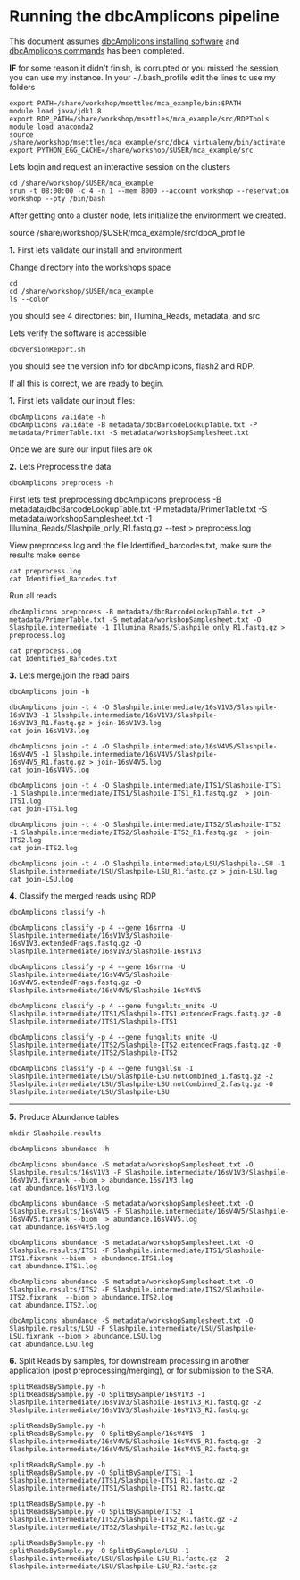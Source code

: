 Running the dbcAmplicons pipeline
===============================================

This document assumes [dbcAmplicons installing software](./dbcAmplicons_installing_software.md) and [dbcAmplicons commands](./dbcAmplicons_commands.md) has been completed.

**IF** for some reason it didn't finish, is corrupted or you missed the session, you can use my instance. In your ~/.bash_profile edit the lines to use my folders

	export PATH=/share/workshop/msettles/mca_example/bin:$PATH  
	module load java/jdk1.8
	export RDP_PATH=/share/workshop/msettles/mca_example/src/RDPTools  
	module load anaconda2
	source /share/workshop/msettles/mca_example/src/dbcA_virtualenv/bin/activate  
	export PYTHON_EGG_CACHE=/share/workshop/$USER/mca_example/src  

Lets login and request an interactive session on the clusters

	cd /share/workshop/$USER/mca_example
	srun -t 08:00:00 -c 4 -n 1 --mem 8000 --account workshop --reservation workshop --pty /bin/bash

After getting onto a cluster node, lets initialize the environment we created.

  source /share/workshop/$USER/mca_example/src/dbcA_profile

**1\.** First lets validate our install and environment

Change directory into the workshops space

	cd
	cd /share/workshop/$USER/mca_example
	ls --color

you should see 4 directories: bin, Illumina_Reads, metadata, and src

Lets verify the software is accessible

	dbcVersionReport.sh

you should see the version info for dbcAmplicons, flash2 and RDP.

If all this is correct, we are ready to begin.

**1\.** First lets validate our input files:

	dbcAmplicons validate -h
	dbcAmplicons validate -B metadata/dbcBarcodeLookupTable.txt -P metadata/PrimerTable.txt -S metadata/workshopSamplesheet.txt

Once we are sure our input files are ok

**2\.** Lets Preprocess the data

	dbcAmplicons preprocess -h

First lets test preprocessing
	dbcAmplicons preprocess -B metadata/dbcBarcodeLookupTable.txt -P metadata/PrimerTable.txt -S metadata/workshopSamplesheet.txt -1 Illumina_Reads/Slashpile_only_R1.fastq.gz --test > preprocess.log

View preprocess.log and the file Identified_barcodes.txt, make sure the results make sense

	cat preprocess.log
	cat Identified_Barcodes.txt

Run all reads

	dbcAmplicons preprocess -B metadata/dbcBarcodeLookupTable.txt -P metadata/PrimerTable.txt -S metadata/workshopSamplesheet.txt -O Slashpile.intermediate -1 Illumina_Reads/Slashpile_only_R1.fastq.gz > preprocess.log

	cat preprocess.log
	cat Identified_Barcodes.txt

**3\.** Lets merge/join the read pairs

	dbcAmplicons join -h

	dbcAmplicons join -t 4 -O Slashpile.intermediate/16sV1V3/Slashpile-16sV1V3 -1 Slashpile.intermediate/16sV1V3/Slashpile-16sV1V3_R1.fastq.gz > join-16sV1V3.log
	cat join-16sV1V3.log

	dbcAmplicons join -t 4 -O Slashpile.intermediate/16sV4V5/Slashpile-16sV4V5 -1 Slashpile.intermediate/16sV4V5/Slashpile-16sV4V5_R1.fastq.gz > join-16sV4V5.log
	cat join-16sV4V5.log

	dbcAmplicons join -t 4 -O Slashpile.intermediate/ITS1/Slashpile-ITS1 -1 Slashpile.intermediate/ITS1/Slashpile-ITS1_R1.fastq.gz  > join-ITS1.log
	cat join-ITS1.log

	dbcAmplicons join -t 4 -O Slashpile.intermediate/ITS2/Slashpile-ITS2 -1 Slashpile.intermediate/ITS2/Slashpile-ITS2_R1.fastq.gz  > join-ITS2.log
	cat join-ITS2.log

	dbcAmplicons join -t 4 -O Slashpile.intermediate/LSU/Slashpile-LSU -1 Slashpile.intermediate/LSU/Slashpile-LSU_R1.fastq.gz > join-LSU.log
	cat join-LSU.log

**4\.** Classify the merged reads using RDP

	dbcAmplicons classify -h

	dbcAmplicons classify -p 4 --gene 16srrna -U Slashpile.intermediate/16sV1V3/Slashpile-16sV1V3.extendedFrags.fastq.gz -O Slashpile.intermediate/16sV1V3/Slashpile-16sV1V3

	dbcAmplicons classify -p 4 --gene 16srrna -U Slashpile.intermediate/16sV4V5/Slashpile-16sV4V5.extendedFrags.fastq.gz -O Slashpile.intermediate/16sV4V5/Slashpile-16sV4V5

	dbcAmplicons classify -p 4 --gene fungalits_unite -U Slashpile.intermediate/ITS1/Slashpile-ITS1.extendedFrags.fastq.gz -O Slashpile.intermediate/ITS1/Slashpile-ITS1

	dbcAmplicons classify -p 4 --gene fungalits_unite -U Slashpile.intermediate/ITS2/Slashpile-ITS2.extendedFrags.fastq.gz -O Slashpile.intermediate/ITS2/Slashpile-ITS2

	dbcAmplicons classify -p 4 --gene fungallsu -1 Slashpile.intermediate/LSU/Slashpile-LSU.notCombined_1.fastq.gz -2 Slashpile.intermediate/LSU/Slashpile-LSU.notCombined_2.fastq.gz -O Slashpile.intermediate/LSU/Slashpile-LSU

---

**5\.** Produce Abundance tables

	mkdir Slashpile.results

	dbcAmplicons abundance -h

	dbcAmplicons abundance -S metadata/workshopSamplesheet.txt -O Slashpile.results/16sV1V3 -F Slashpile.intermediate/16sV1V3/Slashpile-16sV1V3.fixrank --biom > abundance.16sV1V3.log
	cat abundance.16sV1V3.log

	dbcAmplicons abundance -S metadata/workshopSamplesheet.txt -O Slashpile.results/16sV4V5 -F Slashpile.intermediate/16sV4V5/Slashpile-16sV4V5.fixrank --biom  > abundance.16sV4V5.log
	cat abundance.16sV4V5.log

	dbcAmplicons abundance -S metadata/workshopSamplesheet.txt -O Slashpile.results/ITS1 -F Slashpile.intermediate/ITS1/Slashpile-ITS1.fixrank --biom  > abundance.ITS1.log
	cat abundance.ITS1.log

	dbcAmplicons abundance -S metadata/workshopSamplesheet.txt -O Slashpile.results/ITS2 -F Slashpile.intermediate/ITS2/Slashpile-ITS2.fixrank  --biom > abundance.ITS2.log
	cat abundance.ITS2.log

	dbcAmplicons abundance -S metadata/workshopSamplesheet.txt -O Slashpile.results/LSU -F Slashpile.intermediate/LSU/Slashpile-LSU.fixrank --biom > abundance.LSU.log
	cat abundance.LSU.log

**6\.** Split Reads by samples, for downstream processing in another application (post preprocessing/merging), or for submission to the SRA.

	splitReadsBySample.py -h
	splitReadsBySample.py -O SplitBySample/16sV1V3 -1 Slashpile.intermediate/16sV1V3/Slashpile-16sV1V3_R1.fastq.gz -2 Slashpile.intermediate/16sV1V3/Slashpile-16sV1V3_R2.fastq.gz

	splitReadsBySample.py -h
	splitReadsBySample.py -O SplitBySample/16sV4V5 -1 Slashpile.intermediate/16sV4V5/Slashpile-16sV4V5_R1.fastq.gz -2 Slashpile.intermediate/16sV4V5/Slashpile-16sV4V5_R2.fastq.gz

	splitReadsBySample.py -h
	splitReadsBySample.py -O SplitBySample/ITS1 -1 Slashpile.intermediate/ITS1/Slashpile-ITS1_R1.fastq.gz -2 Slashpile.intermediate/ITS1/Slashpile-ITS1_R2.fastq.gz

	splitReadsBySample.py -h
	splitReadsBySample.py -O SplitBySample/ITS2 -1 Slashpile.intermediate/ITS2/Slashpile-ITS2_R1.fastq.gz -2 Slashpile.intermediate/ITS2/Slashpile-ITS2_R2.fastq.gz

	splitReadsBySample.py -h
	splitReadsBySample.py -O SplitBySample/LSU -1 Slashpile.intermediate/LSU/Slashpile-LSU_R1.fastq.gz -2 Slashpile.intermediate/LSU/Slashpile-LSU_R2.fastq.gz
